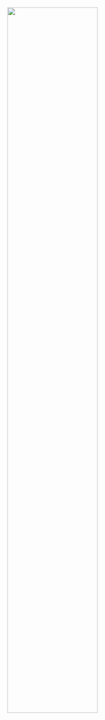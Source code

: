 #
<p align="center"> <a href="https://coderstats.net/github/#LEE-SEON-WOO"> <img src="https://github-readme-stats.vercel.app/api?username=LEE-SEON-WOO&hide_title=false&show_icons=true&theme=vue&hide=prs,contribs"width="65%"> </a> </p>

<!--
**LEE-SEON-WOO/LEE-SEON-WOO** is a ✨ _special_ ✨ repository because its `README.md` (this file) appears on your GitHub profile.

Here are some ideas to get you started:

- 🔭 I’m currently working on ...
- 🌱 I’m currently learning ...
- 👯 I’m looking to collaborate on ...
- 🤔 I’m looking for help with ...
- 💬 Ask me about ...
- 📫 How to reach me: ...
- 😄 Pronouns: ...
- ⚡ Fun fact: ...
-->
